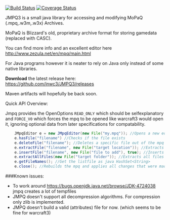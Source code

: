 [![Build Status](https://travis-ci.org/inwc3/JMPQ3.svg?branch=master)](https://travis-ci.org/inwc3/JMPQ3) [![Coverage Status](https://coveralls.io/repos/github/inwc3/JMPQ3/badge.svg?branch=master)](https://coveralls.io/github/inwc3/JMPQ3?branch=master)

JMPQ3 is a small java library for accessing and modifying MoPaQ (.mpq,.w3m,.w3x) Archives.

MoPaQ is Blizzard's old, proprietary archive format for storing gamedata (replaced with CASC).

You can find more info and an excellent editor here http://www.zezula.net/en/mpq/main.html

For Java programs however it is neater to rely on Java only instead of some native libraries.

**Download** the latest release here:
https://github.com/inwc3/JMPQ3/releases

Maven artifacts will hopefully be back soon.

Quick API Overview:

Jmpq provides the OpenOptions `READ_ONLY` which should be selfexplanatory and `FORCE_V0` which forces the mpq to be opened like warcraft3 would open it, ignoring optional data from later specifications for compatability.
```java
    JMpqEditor e = new JMpqEditor(new File("my.mpq")); //Opens a new editor
    e.hasFile("filename") //Checks if the file exists
    e.deleteFile("filename"); //Deletes a specific file out of the mpq
    e.extractFile("filename", new File("target location")); //Extracts a specific file out of the mpq to the target location			
    e.insertFile("filename", new File("file to add"), true); //Inserts a specific into the mpq from the target location	
    e.extractAllFiles(new File("target folder")); //Extracts all files inside the mpq to the target folder. If a proper listfile exists, names will be used accordingly
    e.getFileNames(); //Get the listfile as java HashSet<String>
    e.close(); //Rebuilds the mpq and applies all changes that were made. Not needed in READ_ONLY mode
```

###Known issues:
* To work around https://bugs.openjdk.java.net/browse/JDK-4724038 jmpq creates a lot of tempfiles
* JMPQ doesn't support all decompression algorithms. For compression only zlib is implemented.
* JMPQ doesn't build a valid (attributes) file for now. (which seems to be fine for warcraft3)
